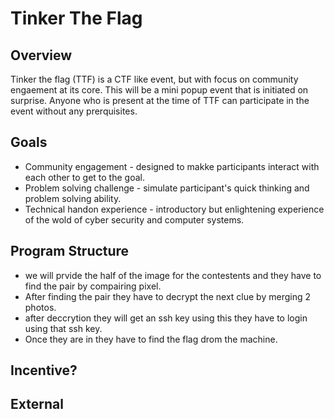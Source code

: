 # Tinker The Flag

## Overview
Tinker the flag (TTF) is a CTF like event, but with focus on community engaement at its core. This will be a mini popup event that is initiated on surprise. Anyone who is present at the time of TTF can participate in the event without any prerquisites.

## Goals
- Community engagement - designed to makke participants interact with each other to  get to the goal.
- Problem solving challenge - simulate participant's quick thinking and problem solving ability.
- Technical handon experience - introductory but enlightening experience of the wold of cyber security and computer systems.

## Program Structure
- we will prvide the half of the image for the contestents and they  have to find the pair by compairing pixel.
- After finding the pair they  have to decrypt the next clue by merging 2 photos.
- after deccrytion they will get an ssh key using this they have to login using that ssh key.
- Once they are in they have to find the flag drom the machine.
## Incentive?

## External
